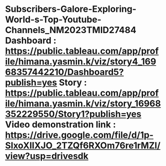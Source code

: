 # Subscribers-Galore-Exploring-World-s-Top-Youtube-Channels_NM2023TMID27484 Dashboard : https://public.tableau.com/app/profile/himana.yasmin.k/viz/story4_16968357442210/Dashboard5?publish=yes Story : https://public.tableau.com/app/profile/himana.yasmin.k/viz/story_16968352229550/Story1?publish=yes Video demonstration link : https://drive.google.com/file/d/1p-SlxoXIIXJO_2TZQf6RXOm76re1rMZl/view?usp=drivesdk
